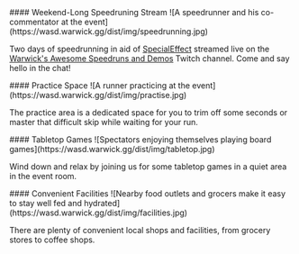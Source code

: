 <div class="content" markdown="1">
#### Weekend-Long Speedruning Stream
![A speedrunner and his co-commentator at the event](https://wasd.warwick.gg/dist/img/speedrunning.jpg)

Two days of speedrunning in aid of [SpecialEffect](https://specialeffect.org) streamed live on the [Warwick's Awesome Speedruns and Demos](https://twitch.tv/warwickspeedrun) Twitch channel. Come and say hello in the chat!
</div>

<div class="content" markdown="1">
#### Practice Space
![A runner practicing at the event](https://wasd.warwick.gg/dist/img/practise.jpg)

The practice area is a dedicated space for you to trim off some seconds or master that difficult skip while waiting for your run.
</div>

<div class="content" markdown="1">
#### Tabletop Games
![Spectators enjoying themselves playing board games](https://wasd.warwick.gg/dist/img/tabletop.jpg)

Wind down and relax by joining us for some tabletop games in a quiet area in the event room.
</div>

<div class="content" markdown="1">
#### Convenient Facilities
![Nearby food outlets and grocers make it easy to stay well fed and hydrated](https://wasd.warwick.gg/dist/img/facilities.jpg)

There are plenty of convenient local shops and facilities, from grocery stores to coffee shops.
</div>
